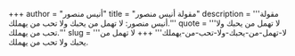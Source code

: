 +++
author = "أنيس منصور"
title = "مقولة أنيس منصور"
description = '''مقولة أنيس منصور: لا تهمل من يحبك ولا تحب من يهملك.'''
quote = '''لا تهمل من يحبك ولا تحب من يهملك.'''
slug = '''لا-تهمل-من-يحبك-ولا-تحب-من-يهملك'''
+++
لا تهمل من يحبك ولا تحب من يهملك.
